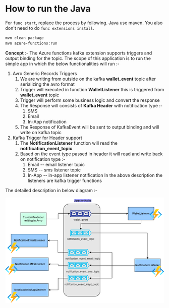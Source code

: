 # How to run the Java

For `func start`, replace the process by following.
Java use maven. You also don't need to do `func extensions install`.

```bash
mvn clean package
mvn azure-functions:run
```

**Concept** :-
The Azure functions kafka extension supports triggers and output binding for the topic.
The scope of this application is to run the simple app in which the below functionalities will run :-
1. Avro Generic Records Triggers
    1. We are writing from outside on the kafka **wallet_event** topic after serializing the avro format
    2. Trigger will executed in function **WalletListener** this is triggered from **wallet_event** topic
    3. Trigger will perform some business logic and convert the response 
    4. The Response will consists of **Kafka Header** with notification type :-
       1. SMS
       2. Email
       3. In-App notification
    5. The Response of KafkaEvent will be sent to output binding and will write on kafka topic
2. Kafka Trigger for Header support
   1. The **NotificationListener** function will read the **notification_event_topic**
   2. Based on the event type passed in header it will read and write back on notification type :-
      1. Email -- email listener topic
      2. SMS -- sms listener topic
      3. In-App -- in-app listener notification
In the above description the listeners are kafka trigger functions

The detailed description in below diagram :-

![alt text](img/blog.png)